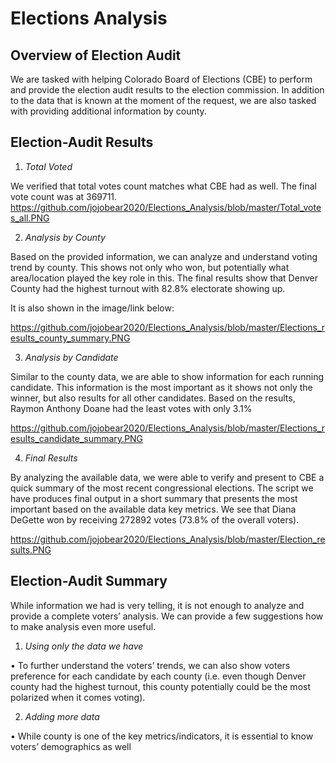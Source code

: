# Elections Analysis


## Overview of Election Audit
We are tasked with helping Colorado Board of Elections (CBE) to perform and provide the election audit results to the election commission. In addition to the data that is known at the moment of the request, we are also tasked with providing additional information by county.


## Election-Audit Results

1.	*Total Voted*

We verified that total votes count matches what CBE had as well. The final vote count was at 369711.
https://github.com/jojobear2020/Elections_Analysis/blob/master/Total_votes_all.PNG

2.	*Analysis by County*

Based on the provided information, we can analyze and understand voting trend by county. This shows not only who won, but potentially what area/location played the key role in this. The final results show that Denver County had the highest turnout with 82.8% electorate showing up.

It is also shown in the image/link below:

https://github.com/jojobear2020/Elections_Analysis/blob/master/Elections_results_county_summary.PNG

3.	*Analysis by Candidate*

Similar to the county data, we are able to show information for each running candidate. This information is the most important as it shows not only the winner, but also results for all other candidates. Based on the results, Raymon Anthony Doane had the least votes with only 3.1%

https://github.com/jojobear2020/Elections_Analysis/blob/master/Elections_results_candidate_summary.PNG

4.	*Final Results*

By analyzing the available data, we were able to verify and present to CBE a quick summary of the most recent congressional elections. The script we have produces final output in a short summary that presents the most important based on the available data key metrics. We see that Diana DeGette won by receiving 272892 votes (73.8% of the overall voters).

https://github.com/jojobear2020/Elections_Analysis/blob/master/Election_results.PNG



## Election-Audit Summary

While information we had is very telling, it is not enough to analyze and provide a complete voters’ analysis. We can provide a few suggestions how to make analysis even more useful.

1.	*Using only the data we have*

•	To further understand the voters’ trends, we can also show voters preference for each candidate by each county (i.e. even though Denver county had the highest turnout, this county potentially could be the most polarized when it comes voting). 

2.	*Adding more data*

•	While county is one of the key metrics/indicators, it is essential to know voters’ demographics as well


